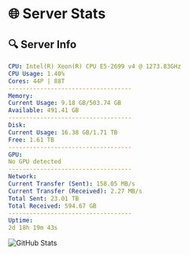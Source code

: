 # 🌐 Server Stats
## 🔍 Server Info
```yaml
CPU: Intel(R) Xeon(R) CPU E5-2699 v4 @ 1273.83GHz
CPU Usage: 1.40%
Cores: 44P | 88T
-----------------------------------
Memory:
Current Usage: 9.18 GB/503.74 GB
Available: 491.41 GB
-----------------------------------
Disk:
Current Usage: 16.38 GB/1.71 TB
Free: 1.61 TB
-----------------------------------
GPU:
No GPU detected
-----------------------------------
Network:
Current Transfer (Sent): 158.05 MB/s
Current Transfer (Received): 2.27 MB/s
Total Sent: 23.01 TB
Total Received: 594.67 GB
-----------------------------------
Uptime:
2d 18h 19m 43s
```
![GitHub Stats](https://img.shields.io/badge/Updated-2025-02-10_17:03:01-blue)